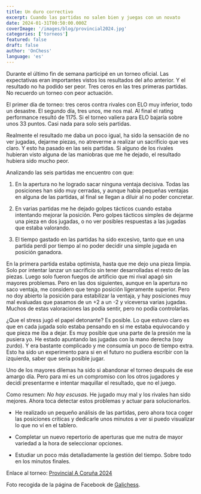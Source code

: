 ```yaml
---
title: Un duro correctivo
excerpt: Cuando las partidas no salen bien y juegas con un novato
date: 2024-01-31T00:50:00.000Z
coverImage: '/images/blog/provincial2024.jpg'
categories: ['torneos']
featured: false
draft: false
author: 'OnChess'
language: 'es'
---
```


Durante el último fin de semana participé en un torneo oficial. Las expectativas eran importantes vistos los resultados del año anterior. Y el resultado no ha podido ser peor. Tres ceros en las tres primeras partidas. No recuerdo un torneo con peor actuación.

El primer día de torneo: tres ceros contra rivales con ELO muy inferior, todo un desastre. El segundo día, tres unos, me nos mal. Al final el rating performance resultó de 1175. Si el torneo valiera para ELO bajaría sobre unos 33 puntos. Casi nada para solo seis partidas.

Realmente el resultado me daba un poco igual, ha sido la sensación de no ver jugadas, dejarme piezas, no atreverme a realizar un sacrificio que ves claro. Y esto ha pasado en las seis partidas. Si alguno de los rivales hubieran visto alguna de las maniobras que me he dejado, el resultado hubiera sido mucho peor.

Analizando las seis partidas me encuentro con que:

1. En la apertura no he logrado sacar ninguna ventaja decisiva. Todas las posiciones han sido muy cerradas, y aunque había pequeñas ventajas en alguna de las partidas, al final se llegan a diluir al no poder concretar.

2. En varias partidas me he dejado golpes tácticos cuando estaba intentando mejorar la posición. Pero golpes tácticos simples de dejarme una pieza en dos jugadas, o no ver posibles respuestas a las jugadas que estaba valorando.

3. El tiempo gastado en las partidas ha sido excesivo, tanto que en una partida perdí por tiempo al no poder decidir una simple jugada en posición ganadora.

En la primera partida estaba optimista, hasta que me dejo una pieza limpia. Solo por intentar lanzar un sacrificio sin tener desarrolladas el resto de las piezas. Luego solo fueron fuegos de artificio que mi rival apagó sin mayores problemas. Pero en las dos siguientes, aunque en la apertura no saco ventaja, me considero que tengo posición ligeramente superior. Pero no doy abierto la posición para estabilizar la ventaja, y hay posiciones muy mal evaluadas que pasamos de un +2 a un -2 y viceversa varias jugadas. Muchos de estas valoraciones las podía sentir, pero no podía controlarlas.

¿Que el stress jugó el papel detonante? Es posible. Lo que estuvo claro es que en cada jugada solo estaba pensando en si me estaba equivocando y que pieza me iba a dejar. Es muy posible que una parte de la presión me la pusiera yo. He estado apuntando las jugadas con la mano derecha (soy zurdo). Y era bastante complicado y me consumía un poco de tiempo extra. Esto ha sido un experimento para si en el futuro no pudiera escribir con la izquierda, saber que sería posible jugar.

Uno de los mayores dilemas ha sido si abandonar el torneo después de ese amargo día. Pero para mi es un compromiso con los otros jugadores y decidí presentarme e intentar maquillar el resultado, que no el juego.

Como resumen: _No hay escusas._ He jugado muy mal y los rivales han sido mejores. Ahora toca detectar estos problemas y actuar para solucionarlos.

- He realizado un pequeño análisis de las partidas, pero ahora toca coger las posiciones críticas y dedicarle unos minutos a ver si puedo visualizar lo que no ví en el tablero.

- Completar un nuevo repertorio de aperturas que me nutra de mayor variedad a la hora de seleccionar opciones.

- Estudiar un poco más detalladamente la gestión del tiempo. Sobre todo en los minutos finales.

Enlace al torneo: [Provincial A Coruña 2024](https://info64.org/provincial-a-coruna-absoluto)

Foto recogida de la página de Facebook de [Galichess](https://www.facebook.com/TiendaGalichess).
